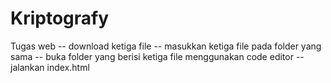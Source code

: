# Kriptografy
Tugas web
-- download ketiga file
-- masukkan ketiga file pada folder yang sama
-- buka folder yang berisi ketiga file menggunakan code editor
-- jalankan index.html
